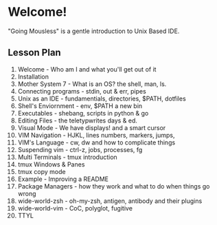 # Welcome!

"Going Mousless" is a gentle introduction to Unix Based IDE.

## Lesson Plan

1. Welcome - Who am I and what you'll get out of it
2. Installation
3. Mother System 7 - What is an OS? the shell, man, ls.
4. Connecting programs - stdin, out & err, pipes
5. Unix as an IDE - fundamentials, directories, $PATH, dotfiles
6. Shell's Enviornment - env, $PATH a new bin
7. Executables - shebang, scripts in python & go
8. Editing Files - the teletypwrites days & ed.
9. Visual Mode - We have displays! and a smart cursor 
10. VIM Navigation - HJKL, lines numbers, markers, jumps,
11. VIM's Language - cw, dw and how to complicate things
12. Suspending vim - ctrl-z, jobs, processes, fg
13. Multi Terminals - tmux introduction
14. tmux Windows & Panes
15. tmux copy mode
16. Example - Improving a README
17. Package Managers - how they work and what to do when things go wrong
18. wide-world-zsh  - oh-my-zsh, antigen, antibody and their plugins
19. wide-world-vim  - CoC, polyglot, fugitive
20. TTYL
